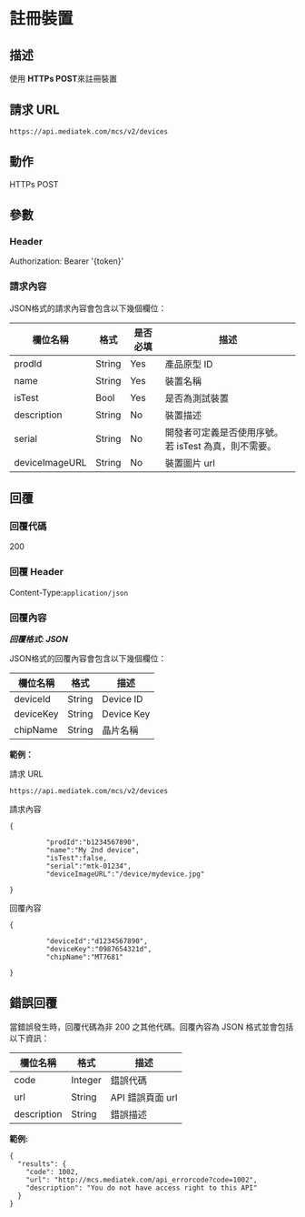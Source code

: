 # 註冊裝置

## 描述

使用 **HTTPs POST**來註冊裝置

## 請求 URL

```
https://api.mediatek.com/mcs/v2/devices

```

## 動作
HTTPs POST

## 參數

### Header

Authorization: Bearer '{token}'

### 請求內容

JSON格式的請求內容會包含以下幾個欄位：

| 欄位名稱 | 格式 | 是否必填 |描述|
| --- | --- | --- | --- |
| prodId | String | Yes | 產品原型 ID |
| name | String | Yes | 裝置名稱 |
| isTest | Bool | Yes | 是否為測試裝置 |
| description | String | No | 裝置描述 |
| serial | String | No | 開發者可定義是否使用序號。若 isTest 為真，則不需要。 |
| deviceImageURL | String | No | 裝置圖片 url |




## 回覆

### 回覆代碼
200

### 回覆 Header

Content-Type:`application/json`

### 回覆內容

***回覆格式: JSON***

JSON格式的回覆內容會包含以下幾個欄位：

| 欄位名稱 | 格式 |描述|
| --- | --- | --- |
| deviceId | String | Device ID |
| deviceKey | String | Device Key |
| chipName | String | 晶片名稱 |

**範例：**

請求 URL
```
https://api.mediatek.com/mcs/v2/devices
```

請求內容

```
{

         "prodId":"b1234567890",
         "name":"My 2nd device",
         "isTest":false,
         "serial":"mtk-01234",
         "deviceImageURL":"/device/mydevice.jpg"

}
```

回覆內容

```
{

         "deviceId":"d1234567890",
         "deviceKey":"0987654321d",
         "chipName":"MT7681"

}
```

## 錯誤回覆
當錯誤發生時，回覆代碼為非 200 之其他代碼。回覆內容為 JSON 格式並會包括以下資訊：

| 欄位名稱 | 格式 |描述|
| --- | --- | --- |
| code | Integer | 錯誤代碼 |
| url | String | API 錯誤頁面 url|
| description | String | 錯誤描述 |

**範例:**

```
{
  "results": {
    "code": 1002,
    "url": "http://mcs.mediatek.com/api_errorcode?code=1002",
    "description": "You do not have access right to this API"
  }
}
```
